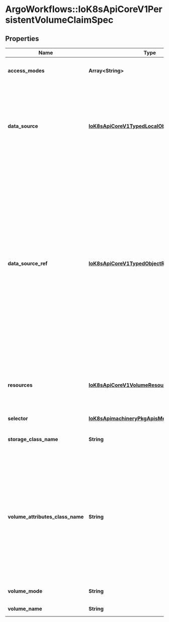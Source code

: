 # ArgoWorkflows::IoK8sApiCoreV1PersistentVolumeClaimSpec

## Properties
Name | Type | Description | Notes
------------ | ------------- | ------------- | -------------
**access_modes** | **Array&lt;String&gt;** | accessModes contains the desired access modes the volume should have. More info: https://kubernetes.io/docs/concepts/storage/persistent-volumes#access-modes-1 | [optional] 
**data_source** | [**IoK8sApiCoreV1TypedLocalObjectReference**](IoK8sApiCoreV1TypedLocalObjectReference.md) | dataSource field can be used to specify either: * An existing VolumeSnapshot object (snapshot.storage.k8s.io/VolumeSnapshot) * An existing PVC (PersistentVolumeClaim) If the provisioner or an external controller can support the specified data source, it will create a new volume based on the contents of the specified data source. When the AnyVolumeDataSource feature gate is enabled, dataSource contents will be copied to dataSourceRef, and dataSourceRef contents will be copied to dataSource when dataSourceRef.namespace is not specified. If the namespace is specified, then dataSourceRef will not be copied to dataSource. | [optional] 
**data_source_ref** | [**IoK8sApiCoreV1TypedObjectReference**](IoK8sApiCoreV1TypedObjectReference.md) | dataSourceRef specifies the object from which to populate the volume with data, if a non-empty volume is desired. This may be any object from a non-empty API group (non core object) or a PersistentVolumeClaim object. When this field is specified, volume binding will only succeed if the type of the specified object matches some installed volume populator or dynamic provisioner. This field will replace the functionality of the dataSource field and as such if both fields are non-empty, they must have the same value. For backwards compatibility, when namespace isn&#39;t specified in dataSourceRef, both fields (dataSource and dataSourceRef) will be set to the same value automatically if one of them is empty and the other is non-empty. When namespace is specified in dataSourceRef, dataSource isn&#39;t set to the same value and must be empty. There are three important differences between dataSource and dataSourceRef: * While dataSource only allows two specific types of objects, dataSourceRef   allows any non-core object, as well as PersistentVolumeClaim objects. * While dataSource ignores disallowed values (dropping them), dataSourceRef   preserves all values, and generates an error if a disallowed value is   specified. * While dataSource only allows local objects, dataSourceRef allows objects   in any namespaces. (Beta) Using this field requires the AnyVolumeDataSource feature gate to be enabled. (Alpha) Using the namespace field of dataSourceRef requires the CrossNamespaceVolumeDataSource feature gate to be enabled. | [optional] 
**resources** | [**IoK8sApiCoreV1VolumeResourceRequirements**](IoK8sApiCoreV1VolumeResourceRequirements.md) | resources represents the minimum resources the volume should have. If RecoverVolumeExpansionFailure feature is enabled users are allowed to specify resource requirements that are lower than previous value but must still be higher than capacity recorded in the status field of the claim. More info: https://kubernetes.io/docs/concepts/storage/persistent-volumes#resources | [optional] 
**selector** | [**IoK8sApimachineryPkgApisMetaV1LabelSelector**](IoK8sApimachineryPkgApisMetaV1LabelSelector.md) | selector is a label query over volumes to consider for binding. | [optional] 
**storage_class_name** | **String** | storageClassName is the name of the StorageClass required by the claim. More info: https://kubernetes.io/docs/concepts/storage/persistent-volumes#class-1 | [optional] 
**volume_attributes_class_name** | **String** | volumeAttributesClassName may be used to set the VolumeAttributesClass used by this claim. If specified, the CSI driver will create or update the volume with the attributes defined in the corresponding VolumeAttributesClass. This has a different purpose than storageClassName, it can be changed after the claim is created. An empty string value means that no VolumeAttributesClass will be applied to the claim but it&#39;s not allowed to reset this field to empty string once it is set. If unspecified and the PersistentVolumeClaim is unbound, the default VolumeAttributesClass will be set by the persistentvolume controller if it exists. If the resource referred to by volumeAttributesClass does not exist, this PersistentVolumeClaim will be set to a Pending state, as reflected by the modifyVolumeStatus field, until such as a resource exists. More info: https://kubernetes.io/docs/concepts/storage/volume-attributes-classes/ (Beta) Using this field requires the VolumeAttributesClass feature gate to be enabled (off by default). | [optional] 
**volume_mode** | **String** | volumeMode defines what type of volume is required by the claim. Value of Filesystem is implied when not included in claim spec. | [optional] 
**volume_name** | **String** | volumeName is the binding reference to the PersistentVolume backing this claim. | [optional] 


